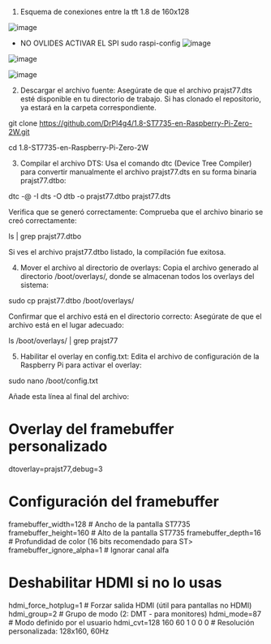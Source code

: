 1. Esquema de conexiones entre la tft 1.8 de 160x128

![image](https://github.com/user-attachments/assets/9ffdbe03-16de-4281-bf89-b82b79ee1b1d)

- NO OVLIDES ACTIVAR EL SPI
sudo raspi-config
![image](https://github.com/user-attachments/assets/e2989f8b-22d2-4e6c-ba2b-c174738a1eef)

![image](https://github.com/user-attachments/assets/f3b49b64-4089-4ef1-b303-1389e0855ddc)

![image](https://github.com/user-attachments/assets/ce549e16-6860-4769-8e77-7c33aa1afaec)



2. Descargar el archivo fuente: Asegúrate de que el archivo prajst77.dts esté disponible en tu directorio de trabajo. Si has clonado el repositorio, ya estará en la carpeta correspondiente.

git clone https://github.com/DrPl4g4/1.8-ST7735-en-Raspberry-Pi-Zero-2W.git

cd 1.8-ST7735-en-Raspberry-Pi-Zero-2W

3. Compilar el archivo DTS: Usa el comando dtc (Device Tree Compiler) para convertir manualmente el archivo prajst77.dts en su forma binaria prajst77.dtbo:

dtc -@ -I dts -O dtb -o prajst77.dtbo prajst77.dts

Verifica que se generó correctamente: Comprueba que el archivo binario se creó correctamente:

ls | grep prajst77.dtbo

Si ves el archivo prajst77.dtbo listado, la compilación fue exitosa.

4. Mover el archivo al directorio de overlays: Copia el archivo generado al directorio /boot/overlays/, donde se almacenan todos los overlays del sistema:

sudo cp prajst77.dtbo /boot/overlays/

Confirmar que el archivo está en el directorio correcto: Asegúrate de que el archivo está en el lugar adecuado:

ls /boot/overlays/ | grep prajst77

5. Habilitar el overlay en config.txt: Edita el archivo de configuración de la Raspberry Pi para activar el overlay:

sudo nano /boot/config.txt

Añade esta línea al final del archivo:

# Overlay del framebuffer personalizado
dtoverlay=prajst77,debug=3

# Configuración del framebuffer
framebuffer_width=128       # Ancho de la pantalla ST7735
framebuffer_height=160      # Alto de la pantalla ST7735
framebuffer_depth=16        # Profundidad de color (16 bits recomendado para ST>
framebuffer_ignore_alpha=1  # Ignorar canal alfa

# Deshabilitar HDMI si no lo usas
hdmi_force_hotplug=1        # Forzar salida HDMI (útil para pantallas no HDMI)
hdmi_group=2                # Grupo de modo (2: DMT - para monitores)
hdmi_mode=87                # Modo definido por el usuario
hdmi_cvt=128 160 60 1 0 0 0 # Resolución personalizada: 128x160, 60Hz

